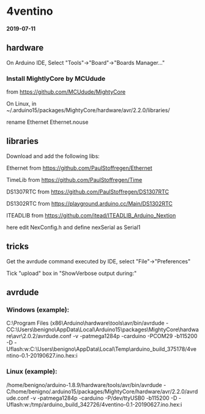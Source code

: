 # 4ventino

#### 2019-07-11

## hardware
On Arduino IDE, Select "Tools"->"Board"->"Boards Manager..."

### Install MightlyCore by MCUdude
from https://github.com/MCUdude/MightyCore
 
On Linux, in ~/.arduino15/packages/MightyCore/hardware/avr/2.2.0/libraries/

rename Ethernet Ethernet.nouse

## libraries
Download and add the following libs:

Ethernet  from https://github.com/PaulStoffregen/Ethernet
  
TimeLib   from https://github.com/PaulStoffregen/Time
  
DS1307RTC from https://github.com/PaulStoffregen/DS1307RTC
  
DS1302RTC from https://playground.arduino.cc/Main/DS1302RTC
  
ITEADLIB  from https://github.com/itead/ITEADLIB_Arduino_Nextion
 
here edit NexConfig.h and define nexSerial as Serial1

## tricks
Get the avrdude command executed by IDE, select "File"->"Preferences"

Tick "upload" box in "ShowVerbose output during:"

## avrdude
### Windows (example):

C:\Program Files (x86\Arduino\hardware\tools\avr/bin/avrdude
-CC:\Users\benigno\AppData\Local\Arduino15\packages\MightyCore\hardware\avr\2.0.2/avrdude.conf
-v
-patmega1284p
-carduino
-PCOM29
-b115200
-D
-Uflash:w:C:\Users\benigno\AppData\Local\Temp\arduino_build_375178/4ventino-0.1-20190627.ino.hex:i

### Linux (example):

/home/benigno/arduino-1.8.9/hardware/tools/avr/bin/avrdude
-C/home/benigno/.arduino15/packages/MightyCore/hardware/avr/2.2.0/avrdude.conf
-v
-patmega1284p
-carduino
-P/dev/ttyUSB0
-b115200
-D
-Uflash:w:/tmp/arduino_build_342726/4ventino-0.1-20190627.ino.hex:i
